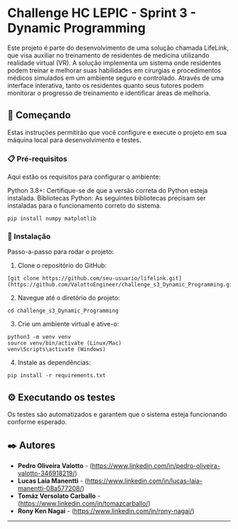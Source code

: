 # Challenge HC LEPIC - Sprint 3 - Dynamic Programming 

Este projeto é parte do desenvolvimento de uma solução chamada LifeLink, que visa auxiliar no treinamento de residentes de medicina utilizando realidade virtual (VR). A solução implementa um sistema onde residentes podem treinar e melhorar suas habilidades em cirurgias e procedimentos médicos simulados em um ambiente seguro e controlado. Através de uma interface interativa, tanto os residentes quanto seus tutores podem monitorar o progresso de treinamento e identificar áreas de melhoria.

## 🚀 Começando

Estas instruções permitirão que você configure e execute o projeto em sua máquina local para desenvolvimento e testes.

### 📋 Pré-requisitos

Aqui estão os requisitos para configurar o ambiente:

Python 3.8+: Certifique-se de que a versão correta do Python esteja instalada.
Bibliotecas Python: As seguintes bibliotecas precisam ser instaladas para o funcionamento correto do sistema.

```
pip install numpy matplotlib
```

### 🔧 Instalação

Passo-a-passo para rodar o projeto:

1. Clone o repositório do GitHub:
```
[git clone https://github.com/seu-usuario/lifelink.git](https://github.com/ValottoEngineer/challenge_s3_Dynamic_Programming.git)
```
2. Navegue até o diretório do projeto:
```
cd challenge_s3_Dynamic_Programming
```
3. Crie um ambiente virtual e ative-o:
```
python3 -m venv venv
source venv/bin/activate (Linux/Mac)
venv\Scripts\activate (Windows)
```
4. Instale as dependências:
```
pip install -r requirements.txt
```

## ⚙️ Executando os testes

Os testes são automatizados e garantem que o sistema esteja funcionando conforme esperado.

## ✒️ Autores

* **Pedro Oliveira Valotto** - (https://www.linkedin.com/in/pedro-oliveira-valotto-346918219/)
* **Lucas Laia Manentti** - (https://www.linkedin.com/in/lucas-laia-manentti-08a577208/)
* **Tomáz Versolato Carballo** - (https://www.linkedin.com/in/tomazcarballo/)
* **Rony Ken Nagai** - (https://www.linkedin.com/in/rony-nagai/)

---
